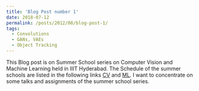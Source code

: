 ```yaml
---
title: 'Blog Post number 1'
date: 2018-07-12
permalink: /posts/2012/08/blog-post-1/
tags:
  - Convolutions
  - GANs, VAEs
  - Object Tracking
---
```


This Blog post is on Summer School series on Computer Vision and Machine Learning held in IIIT Hyderabad. The Schedule of the summer schools are listed in the following links [CV](https://cvit.iiit.ac.in/cvsummerschool2018/program.html) and [ML](https://cvit.iiit.ac.in/mlsummerschool2018/program.html). I want to concentrate on some talks and assignments of the summer school series. 



